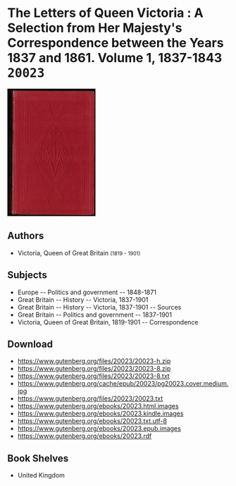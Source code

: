 # The Letters of Queen Victoria : A Selection from Her Majesty's Correspondence between the Years 1837 and 1861. Volume 1, 1837-1843 <kbd>20023</kbd>

![](./cover.medium.jpg "")

## Authors


 - Victoria, Queen of Great Britain <small>(1819 - 1901)</small>

## Subjects


 - Europe -- Politics and government -- 1848-1871
 - Great Britain -- History -- Victoria, 1837-1901
 - Great Britain -- History -- Victoria, 1837-1901 -- Sources
 - Great Britain -- Politics and government -- 1837-1901
 - Victoria, Queen of Great Britain, 1819-1901 -- Correspondence

## Download


 - https://www.gutenberg.org/files/20023/20023-h.zip
 - https://www.gutenberg.org/files/20023/20023-8.zip
 - https://www.gutenberg.org/files/20023/20023-8.txt
 - https://www.gutenberg.org/cache/epub/20023/pg20023.cover.medium.jpg
 - https://www.gutenberg.org/files/20023/20023.txt
 - https://www.gutenberg.org/ebooks/20023.html.images
 - https://www.gutenberg.org/ebooks/20023.kindle.images
 - https://www.gutenberg.org/ebooks/20023.txt.utf-8
 - https://www.gutenberg.org/ebooks/20023.epub.images
 - https://www.gutenberg.org/ebooks/20023.rdf

## Book Shelves


 - United Kingdom
